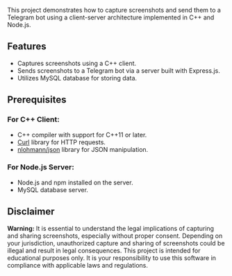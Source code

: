 This project demonstrates how to capture screenshots and send them to a Telegram bot using a client-server architecture implemented in C++ and Node.js.

## Features

- Captures screenshots using a C++ client.
- Sends screenshots to a Telegram bot via a server built with Express.js.
- Utilizes MySQL database for storing data.

## Prerequisites

### For C++ Client:

- C++ compiler with support for C++11 or later.
- [Curl](https://curl.se/) library for HTTP requests.
- [nlohmann/json](https://github.com/nlohmann/json) library for JSON manipulation.

### For Node.js Server:

- Node.js and npm installed on the server.
- MySQL database server.

## Disclaimer


**Warning:** It is essential to understand the legal implications of capturing and sharing screenshots, especially without proper consent. Depending on your jurisdiction, unauthorized capture and sharing of screenshots could be illegal and result in legal consequences. This project is intended for educational purposes only. It is your responsibility to use this software in compliance with applicable laws and regulations.


